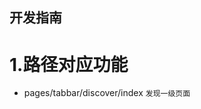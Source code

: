 开发指南
------

1.路径对应功能
======
- pages/tabbar/discover/index `发现一级页面`


<!-- - pages/location/index `定位页面`
- pages/search/searchStart/index ` 搜索跳转页`
- pages/search/searchEnd/index `搜索完毕活动列表`
- pages/discoverList/content `活动列表公共组件`
- pages/discoverDetail/discoverDetail `活动详情页`
- pages/tabbar/mine/index `我的中心`
- pages/classvideodetails/index  `课程音视频详情`
- pages/videodetails/index  `个人资料音视频详情`
- pages/message/index  `消息`
- pages/message/couponmessage/index  `优惠券消息`
- pages/message/systemmessge/index  `系统消息`
- pages/mypay/index  `我购买的课程`
- pages/ArtistSpace/artistSpace/ `艺术家空间`
- pages/ArtistSpace/ArtistList/artist `艺术家列表`
- pages/ArtistSpace/ArtistShow/artistShow `艺术家简介`
- pages/ArtistSpace/AudioList/audioList `音频列表组件 也可做视频 依页面而定`
- pages/ArtistSpace/GraphicInformation/graphicInformation `艺术家图文资料`
- pages/ArtistSpace/LessonComment/lessonComment `课程评论`
- pages/ArtistSpace/vedioList/vedioList `视频列表组件(艺术家空间)`
- pages/signUpProcess/JionSuccess/jionSuccess `活动报名成功`
- pages/signUpProcess/activeSingUp/activeSingUp `活动报名`
- pages/signUpProcess/basic/index `活动报名from表单版本`
- pages/Others/Idea/idea `意见反馈页`
- pages/Others/PersonalData/personalData `个人资料保存`
- pages/Others/Setup/setup `个人中心设置中转站`
- pages/Others/PayToast/payToast `支付弹框组件`
- pages/classvideodetails/index  `课程音视频详情`
- pages/videodetails/index  `个人资料音视频详情`
- pages/message/index  `消息`
- pages/message/couponmessage/index  `优惠券消息`
- pages/message/systemmessge/index  `系统消息`
- pages/mypay/index  `我购买的课程`
- pages/mine/attention/index `我的关注`
- pages/videoList/index `视频列表组件(公用)`
- pages/myHistory/index `我的播放历史`
- pages/myCollection/index `我的收藏` -->
